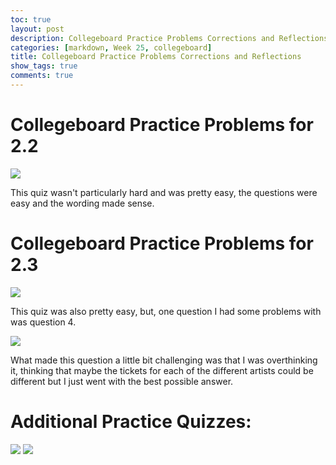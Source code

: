 ```yaml
---
toc: true
layout: post
description: Collegeboard Practice Problems Corrections and Reflections
categories: [markdown, Week 25, collegeboard]
title: Collegeboard Practice Problems Corrections and Reflections
show_tags: true
comments: true
---
```

# Collegeboard Practice Problems for 2.2
![](https://jishnus420.github.io/CSP-tri1/images/unit2-2quiz.png)

This quiz wasn't particularly hard and was pretty easy, the questions were easy and the wording made sense.

# Collegeboard Practice Problems for 2.3

![](https://jishnus420.github.io/CSP-tri1/images/unit2-3quiz.png)

This quiz was also pretty easy, but, one question I had some problems with was question 4.

![](https://jishnus420.github.io/CSP-tri1/images/unit2-3quiz-1.png)

What made this question a little bit challenging was that I was overthinking it, thinking that maybe the tickets for each of the different artists could be different but I just went with the best possible answer.
# Additional Practice Quizzes:
![](https://media.discordapp.net/attachments/876953326850297866/1085307007856279622/image.png?width=2098&height=1026)
![](https://media.discordapp.net/attachments/876953326850297866/1085307127326842891/image.png?width=2068&height=1026)

